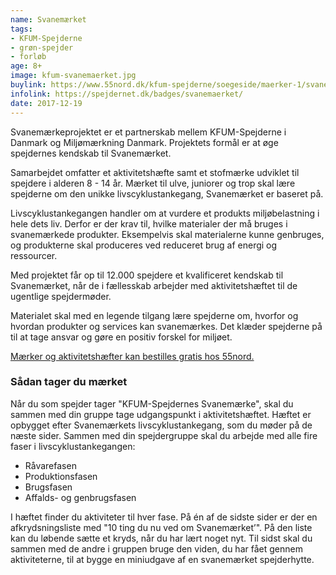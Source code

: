 ```yaml
---
name: Svanemærket
tags:
- KFUM-Spejderne
- grøn-spejder
- forløb
age: 8+
image: kfum-svanemaerket.jpg
buylink: https://www.55nord.dk/kfum-spejderne/soegeside/maerker-1/svanemaerket
infolink: https://spejdernet.dk/badges/svanemaerket/
date: 2017-12-19
---
```

Svanemærkeprojektet er et partnerskab mellem KFUM-Spejderne i Danmark og Miljømærkning Danmark. Projektets formål er at øge spejdernes kendskab til Svanemærket.

Samarbejdet omfatter et aktivitetshæfte samt et stofmærke udviklet til spejdere i alderen 8 - 14 år. Mærket til ulve, juniorer og trop skal lære spejderne om den unikke livscyklustankegang, Svanemærket er baseret på.

Livscyklustankegangen handler om at vurdere et produkts miljøbelastning i hele dets liv. Derfor er der krav til, hvilke materialer der må bruges i svanemærkede produkter. Eksempelvis skal materialerne kunne genbruges, og produkterne skal produceres ved reduceret brug af energi og ressourcer.

Med projektet får op til 12.000 spejdere et kvalificeret kendskab til Svanemærket, når de i fællesskab arbejder med aktivitetshæftet til de ugentlige spejdermøder.

Materialet skal med en legende tilgang lære spejderne om, hvorfor og hvordan produkter og services kan svanemærkes. Det klæder spejderne på til at tage ansvar og gøre en positiv forskel for miljøet.

<a href="https://www.55nord.dk/kfum-spejderne/soegeside?q=svanem%C3%A6rket">Mærker og aktivitetshæfter kan bestilles gratis hos 55nord.</a>

### Sådan tager du mærket
Når du som spejder tager "KFUM-Spejdernes Svanemærke", skal du sammen med din gruppe tage udgangspunkt i aktivitetshæftet. Hæftet er opbygget efter Svanemærkets livscyklustankegang, som du møder på de næste sider. Sammen med din spejdergruppe skal du arbejde med alle fire faser i livscyklustankegangen:

- Råvarefasen
- Produktionsfasen
- Brugsfasen
- Affalds- og genbrugsfasen

I hæftet finder du aktiviteter til hver fase. På én af de sidste sider er der en afkrydsningsliste med "10 ting du nu ved om Svanemærket’". På den liste kan du løbende sætte et kryds, når du har lært noget nyt. Til sidst skal du sammen med de andre i gruppen bruge den viden, du har fået gennem aktiviteterne, til at bygge en miniudgave af en svanemærket spejderhytte.
